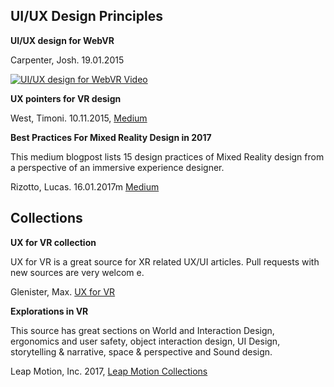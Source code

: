 ## UI/UX Design Principles


**UI/UX design for WebVR**

Carpenter, Josh. 19.01.2015

[![UI/UX design for WebVR Video](http://img.youtube.com/vi/ZOaOYTOpwyM/0.jpg)](https://youtu.be/ZOaOYTOpwyM "UI/UX design for WebVR with Josh Carpenter")

**UX pointers for VR design**

West, Timoni. 10.11.2015, [Medium][2]


**Best Practices For Mixed Reality Design in 2017**

This medium blogpost lists 15 design practices of Mixed Reality design from a
perspective of an immersive experience designer.

Rizotto, Lucas. 16.01.2017m [Medium][3]


## Collections

**UX for VR collection**

UX for VR is a great source for XR related UX/UI articles.
Pull requests with new sources are very welcom e.

Glenister, Max. [UX for VR][0]

**Explorations in VR**

This source has great sections on World and Interaction Design, ergonomics
and user safety, object interaction design, UI Design, storytelling & narrative, space & perspective
and Sound design.

Leap Motion, Inc. 2017, [Leap Motion Collections][1]


[0]: https://www.uxofvr.com/
[1]: https://developer.leapmotion.com/explorations#110
[2]: https://medium.com/@timoni/ux-pointers-for-vr-design-dd52b718e19
[3]: https://medium.com/futurepi/best-practices-for-mixed-reality-design-in-2017-7dab602574eb
